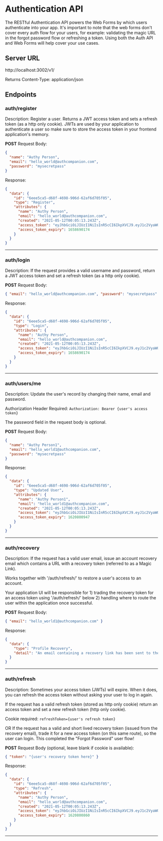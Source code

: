 # Authentication API

The RESTful Authentication API powers the Web Forms by which users authenticate
into your app. It's important to note that the web forms don't cover every auth
flow for your users, for example: validating the magic URL in the forgot
password flow or refreshing a token. Using both the Auth API and Web Forms will
help cover your use cases.

## Server URL

http://localhost:3002/v1/

Returns Content-Type: application/json

## Endpoints

### auth/register

Description: Register a user. Returns a JWT access token and sets a refresh
token (as a http only cookie). JWTs are used by your application to authenticate
a user so make sure to store the access token in your frontend application's
memory.

**POST** Request Body:

```json
{
  "name": "Authy Person",
  "email": "hello_world@authcompanion.com",
  "password": "mysecretpass"
}
```

Response:

```json
{
  "data": {
    "id": "6eee5ca5-d68f-4698-906d-62af6d705f05",
    "type": "Register",
    "attributes": {
      "name": "Authy Person",
      "email": "hello_world@authcompanion.com",
      "created": "2021-05-12T00:05:13.243Z",
      "access_token": "eyJhbGciOiJIUzI1NiIsInR5cCI6IkpXVCJ9.eyJ1c2VyaWQiOiI5MjAyMTgzOS1jYzk0LTQxYzctODg4YS0xYzU0OWVkMTQ5NTciLCJuYW1lIjoiQXV0aHkgUGVyc29uIiwiZW1haWwiOiJoZWxsb193b3JsZEBhdXRoY29tcGFuaW9uLmNvbSIsImlhdCI6MTY1ODcxMzkyMCwiZXhwIjoxNjU4NzE3NTIwfQ.PmmxIbv_NbcMAx5q6B-3vSyObisPryCXZLoDcLSy6Ow",
      "access_token_expiry": 1658690174
    }
  }
}
```

---

### auth/login

Description: If the request provides a valid username and password, return a JWT
access token and set a refresh token (as a http only cookie).

**POST** Request Body:

```json
{ "email": "hello_world@authcompanion.com", "password": "mysecretpass" }
```

Response:

```json
{
  "data": {
    "id": "6eee5ca5-d68f-4698-906d-62af6d705f05",
    "type": "Login",
    "attributes": {
      "name": "Authy Person",
      "email": "hello_world@authcompanion.com",
      "created": "2021-05-12T00:05:13.243Z",
      "access_token": "eyJhbGciOiJIUzI1NiIsInR5cCI6IkpXVCJ9.eyJ1c2VyaWQiOiI5MjAyMTgzOS1jYzk0LTQxYzctODg4YS0xYzU0OWVkMTQ5NTciLCJuYW1lIjoiQXV0aHkgUGVyc29uIiwiZW1haWwiOiJoZWxsb193b3JsZEBhdXRoY29tcGFuaW9uLmNvbSIsImlhdCI6MTY1ODcxNDAyOSwiZXhwIjoxNjU4NzE3NjI5fQ.fAQxLaA46V0Dc8MeCWQYDa04Qst8fLCj-fMY8ADV3sU",
      "access_token_expiry": 1658690174
    }
  }
}
```

---

### auth/users/me

Description: Update the user's record by changing their name, email and
password.

Authorization Header Required: `Authorization: Bearer {user's access token}`

The password field in the request body is optional.

**POST** Request Body:

```json
{
  "name": "Authy Person1",
  "email": "hello_world1@authcompanion.com",
  "password": "mysecretpass"
}
```

Response:

```json
{
  "data": {
    "id": "6eee5ca5-d68f-4698-906d-62af6d705f05",
    "type": "Updated User",
    "attributes": {
      "name": "Authy Person1",
      "email": "hello_world1@authcompanion.com",
      "created": "2021-05-12T00:05:13.243Z",
      "access_token": "eyJhbGciOiJIUzI1NiIsInR5cCI6IkpXVCJ9.eyJ1c2VyaWQiOiI5MjAyMTgzOS1jYzk0LTQxYzctODg4YS0xYzU0OWVkMTQ5NTciLCJuYW1lIjoiQXV0aHkgUGVyc29uMSIsImVtYWlsIjoiaGVsbG9fd29ybGQxQGF1dGhjb21wYW5pb24uY29tIiwiaWF0IjoxNjU4NzE0MDg0LCJleHAiOjE2NTg3MTc2ODR9.rxpIznLYhQ_SVBzrdLg5rT8d_20J2gV9TGC-cuFxzbI",
      "access_token_expiry": 1620800947
    }
  }
}
```

---

### auth/recovery

Description: If the request has a valid user email, issue an account recovery
email which contains a URL with a recovery token (referred to as a Magic Link).

Works together with '/auth/refresh/' to restore a user's access to an account.

Your application UI will be responsible for 1) trading the recovery token for an
access token using '/auth/refresh/' below 2) handling where to route the user
within the application once successful.

**POST** Request Body:

```json
{ "email": "hello_world1@authcompanion.com" }
```

Response:

```json
{
  "data": {
    "type": "Profile Recovery",
    "detail": "An email containing a recovery link has been sent to the email address provided."
  }
}
```

---

### auth/refresh

Description: Sometimes your access token (JWTs) will expire. When it does, you
can refresh the access token without asking your user to log in again.

If the request has a valid refresh token (stored as http only cookie) return an
access token and set a new refresh token (http only cookie).

Cookie required: `refreshToken={user's refresh token}`

OR If the request has a valid and short lived recovery token (issued from the
recovery email), trade it for a new access token (on this same route), so the
user can login. This completed the "Forgot Password" user flow!

**POST** Request Body (optional, leave blank if cookie is available):

```json
{ "token": "{user's recovery token here}" }
```

Response:

```json
{
  "data": {
    "id": "6eee5ca5-d68f-4698-906d-62af6d705f05",
    "type": "Refresh",
    "attributes": {
      "name": "Authy Person",
      "email": "hello_world@authcompanion.com",
      "created": "2021-05-12T00:05:13.243Z",
      "access_token": "eyJhbGciOiJIUzI1NiIsInR5cCI6IkpXVCJ9.eyJ1c2VyaWQiOiI5MjAyMTgzOS1jYzk0LTQxYzctODg4YS0xYzU0OWVkMTQ5NTciLCJuYW1lIjoiQXV0aHkgUGVyc29uMSIsImVtYWlsIjoiaGVsbG9fd29ybGQxQGF1dGhjb21wYW5pb24uY29tIiwiaWF0IjoxNjU4NzE0NDI5LCJleHAiOjE2NTg3MTgwMjl9.SgQuxEuK3sDib9N5Iuu3hNHNAubwUc47iit8RRZklhA",
      "access_token_expiry": 1620800860
    }
  }
}
```

---
